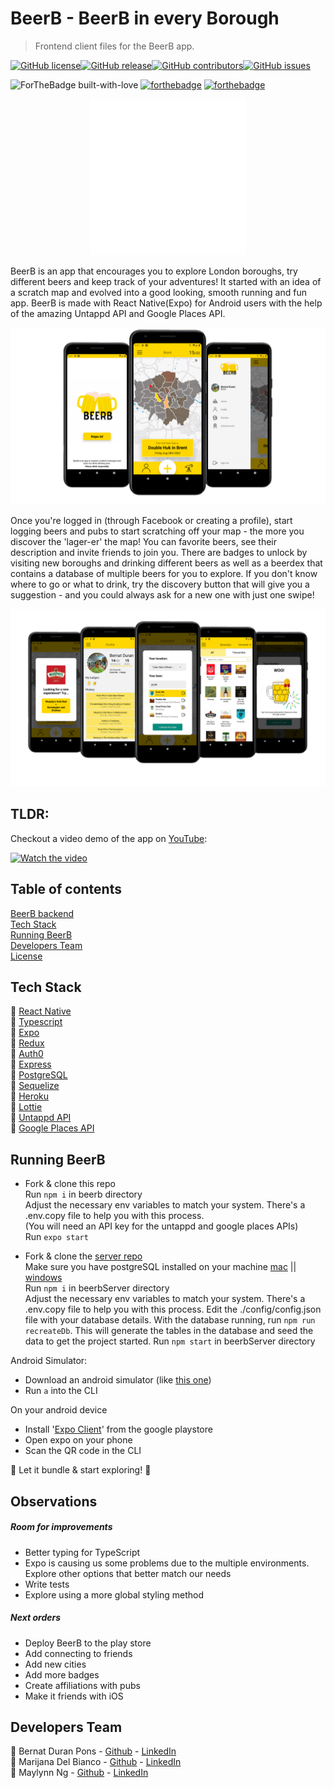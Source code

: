 # BeerB - BeerB in every Borough

> Frontend client files for the BeerB app.

[![GitHub license](https://img.shields.io/github/license/maylynn-ng/beerb)](https://github.com/maylynn-ng/beerb/blob/develop/LICENSE)[![GitHub release](https://img.shields.io/github/release/maylynn-ng/beerb)](https://github.com/maylynn-ng/beerb/releases/latest?include_prereleases)[![GitHub contributors](https://img.shields.io/github/contributors/maylynn-ng/beerb)](https://github.com/maylynn-ng/beerb/graphs/contributors)[![GitHub issues](https://img.shields.io/github/issues/maylynn-ng/beerb)](https://GitHub.com/maylynn-ng/beerb/issues)

<span align="center">![ForTheBadge built-with-love](https://ForTheBadge.com/images/badges/built-with-love.svg) [![forthebadge](https://forthebadge.com/images/badges/built-for-android.svg)](https://forthebadge.com) [![forthebadge](https://forthebadge.com/images/badges/ages-18.svg)](https://forthebadge.com)</span>

<p align="center">
 <img src="./readmeFiles/BEERB.gif" alt="beerb logo" style="zoom:50%;" >
</p>

BeerB is an app that encourages you to explore London boroughs, try different beers and keep track of your adventures!
It started with an idea of a scratch map and evolved into a good looking, smooth running and fun app.
BeerB is made with React Native(Expo) for Android users with the help of the amazing Untappd API and Google Places API.

<p align="center">
 <img src="./readmeFiles/screenshot3.png" >
</p>

Once you're logged in (through Facebook or creating a profile), start logging beers and pubs to start scratching off your map - the more you discover the 'lager-er' the map! You can favorite beers, see their description and invite friends to join you. There are badges to unlock by visiting new boroughs and drinking different beers as well as a beerdex that contains a database of multiple beers for you to explore. If you don't know where to go or what to drink, try the discovery button that will give you a suggestion - and you could always ask for a new one with just one swipe!

<p align="center">
 <img src="./readmeFiles/screenshot5.png" >
</p>

## TLDR:

Checkout a video demo of the app on [YouTube](https://www.youtube.com/watch?v=wZ4gDSbOGk4):

[![Watch the video](https://img.youtube.com/vi/wZ4gDSbOGk4/hqdefault.jpg)](https://youtu.be/wZ4gDSbOGk4)

## Table of contents

[BeerB backend](https://github.com/maylynn-ng/beerbServer)  
[Tech Stack](#tech-stack)  
[Running BeerB](#running-beerb)  
[Developers Team](#developers-team)  
[License](#license)

## Tech Stack

:beer: [React Native](https://reactnative.dev/)  
:beer: [Typescript](https://www.typescriptlang.org/)  
:beer: [Expo](https://expo.io/)  
:beer: [Redux](https://redux.js.org/)  
:beer: [Auth0](https://auth0.com/)  
:beer: [Express](https://expressjs.com/)  
:beer: [PostgreSQL](https://www.postgresql.org/)  
:beer: [Sequelize](https://sequelize.org/)  
:beer: [Heroku](https://www.heroku.com/)  
:beer: [Lottie](https://airbnb.io/lottie/#/)  
:beer: [Untappd API](https://untappd.com/home)  
:beer: [Google Places API](https://cloud.google.com/maps-platform/places)

## Running BeerB

- Fork & clone this repo  
  Run `npm i` in beerb directory  
  Adjust the necessary env variables to match your system. There's a .env.copy file to help you with this process.  
  (You will need an API key for the untappd and google places APIs)  
  Run `expo start`

- Fork & clone the [server repo](https://github.com/maylynn-ng/beerbServer)  
  Make sure you have postgreSQL installed on your machine [mac](https://www.postgresql.org/download/macosx/) || [windows](https://www.postgresql.org/download/windows/)  
  Run `npm i` in beerbServer directory  
  Adjust the necessary env variables to match your system. There's a .env.copy file to help you with this process.
  Edit the ./config/config.json file with your database details.
  With the database running, run `npm run recreateDb`. This will generate the tables in the database and seed the data to get the project started.
  Run `npm start` in beerbServer directory

Android Simulator:

- Download an android simulator (like [this one](https://developer.android.com/studio))
- Run `a` into the CLI

On your android device

- Install '[Expo Client](https://play.google.com/store/apps/details?id=host.exp.exponent&hl=en_GB)' from the google playstore
- Open expo on your phone
- Scan the QR code in the CLI

:beers: Let it bundle & start exploring! :beers:

## Observations

##### Room for improvements

- Better typing for TypeScript
- Expo is causing us some problems due to the multiple environments. Explore other options that better match our needs
- Write tests
- Explore using a more global styling method

##### Next orders

- Deploy BeerB to the play store
- Add connecting to friends
- Add new cities
- Add more badges
- Create affiliations with pubs
- Make it friends with iOS

## Developers Team

😬 Bernat Duran Pons - [Github](https://github.com/Ishdril) - [LinkedIn](https://www.linkedin.com/in/bernat-duran)  
😬 Marijana Del Bianco - [Github](https://github.com/mjdelbianco) - [LinkedIn](https://www.linkedin.com/in/mjdelbianco/)  
😬 Maylynn Ng - [Github](https://github.com/maylynn-ng) - [LinkedIn](https://www.linkedin.com/in/maylynn-ng/)
